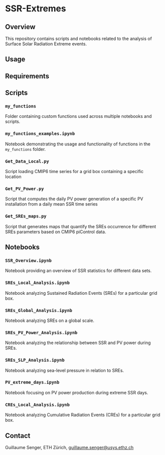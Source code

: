 # SSR-Extremes

## Overview
This repository contains scripts and notebooks related to the analysis of Surface Solar Radiation Extreme events.


## Usage

## Requirements


## Scripts

### `my_functions`
Folder containing custom functions used across multiple notebooks and scripts.

### `my_functions_examples.ipynb`
Notebook demonstrating the usage and functionality of functions in the `my_functions` folder.

### `Get_Data_Local.py`
Script loading CMIP6 time series for a grid box containing a specific location

### `Get_PV_Power.py`
Script that computes the daily PV power generation of a specific PV installation from a daily mean SSR time series

### `Get_SREs_maps.py`
Script that generates maps that quantify the SREs occurrence for different SREs parameters based on CMIP6 piControl data.

## Notebooks

### `SSR_Overview.ipynb`
Notebook providing an overview of SSR statistics for different data sets.

### `SREs_Local_Analysis.ipynb`
Notebook analyzing Sustained Radiation Events (SREs) for a particular grid box.

### `SREs_Global_Analysis.ipynb`
Notebook analyzing SREs on a global scale.

### `SREs_PV_Power_Analysis.ipynb`
Notebook analyzing the relationship between SSR and PV power during SREs.

### `SREs_SLP_Analysis.ipynb`
Notebook analyzing sea-level pressure in relation to SREs.

### `PV_extreme_days.ipynb`
Notebook focusing on PV power production during extreme SSR days.

### `CREs_Local_Analysis.ipynb`
Notebook analyzing Cumulative Radiation Events (CREs) for a particular grid box.

## Contact
Guillaume Senger, ETH Zürich, guillaume.senger@usys.ethz.ch

